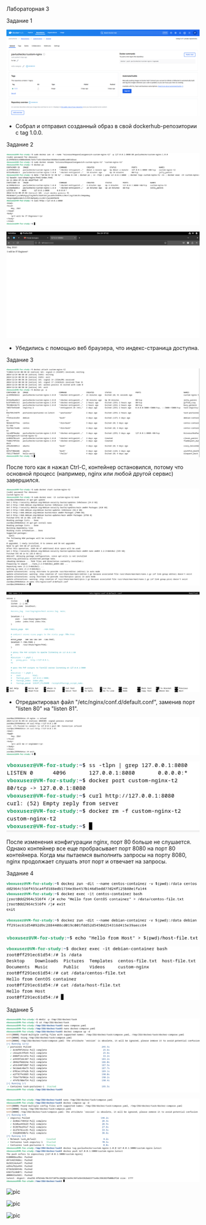 Лабораторная 3

Задание 1

![pic](photo/t1_1.png)

- Собрал и отправил созданный образ в свой dockerhub-репозитории c tag 1.0.0.

Задание 2

![t2_1](photo/t2_1-2-3-4.png)

![t2_2](photo/t2_4.png)

- Убедились с помощью веб браузера, что индекс-страница доступна.

Задание 3

![pic](photo/t3_1-2-3.png)

После того как я нажал Ctrl-C, контейнер остановился, потому что основной процесс (например, nginx или любой другой сервис) завершился.

![pic](photo/t3_4-5-6.png)

![pic](photo/t3_7.png)

- Отредактировал файл "/etc/nginx/conf.d/default.conf", заменив порт "listen 80" на "listen 81".

![pic](photo/t3_8-9.png)

![pic](photo/t3_10-12.png)

После изменения конфигурации nginx, порт 80 больше не слушается. Однако контейнер все еще пробрасывает порт 8080 на порт 80 контейнера. Когда мы пытаемся выполнить запросы на порту 8080, nginx продолжает слушать этот порт и отвечает на запросы.

Задание 4

![pic](photo/t4_1-3.png)

![pic](photo/t4_2.png)

![pic](photo/t4_4.png)

![pic](photo/t4_5.png)

Задание 5

![pic](photo/t5_1.png)

![pic](photo/t5_2-3.png)

![pic](photo/.png)

![pic](photo/.png)

![pic](photo/.png)

